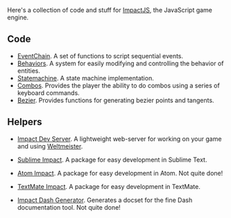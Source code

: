 Here's a collection of code and stuff for [ImpactJS][impact], the JavaScript
game engine.

Code
----

* [EventChain][eventchain]. A set of functions to script sequential events.
* [Behaviors][behaviors]. A system for easily modifying and controlling the
  behavior of entities.
* [Statemachine][statemachine]. A state machine implementation.
* [Combos][combos]. Provides the player the ability to do combos using a series
  of keyboard commands.
* [Bezier][bezier]. Provides functions for generating bezier points and tangents.

Helpers
-------

* [Impact Dev Server][impactdevserver]. A lightweight web-server for working
  on your game and using [Weltmeister][wm].
* [Sublime Impact][sublime]. A package for easy development in Sublime Text.
* [Atom Impact][atom]. A package for easy development in Atom. Not quite done!
* [TextMate Impact][tm]. A package for easy development in TextMate.
* [Impact Dash Generator][dashgenerator]. Generates a docset for the fine Dash
  documentation tool. Not quite done!

  [impact]: http://impactjs.com/
  [wm]: http://impactjs.com/documentation/weltmeister
  [eventchain]: https://github.com/drhayes/impactjs-eventchain
  [impactdevserver]: https://github.com/drhayes/impact-dev-server
  [behaviors]: https://github.com/drhayes/impactjs-behaviors
  [statemachine]: https://github.com/drhayes/impactjs-statemachine
  [combos]: https://github.com/drhayes/impactjs-combos
  [sublime]: https://github.com/drhayes/sublime-impactjs
  [atom]: https://github.com/drhayes/atom-impactjs
  [dashgenerator]: https://github.com/drhayes/impactjs-dash-generator
  [tm]: https://github.com/drhayes/ImpactJS.tmbundle
  [bezier]: https://github.com/drhayes/impactjs-bezier
